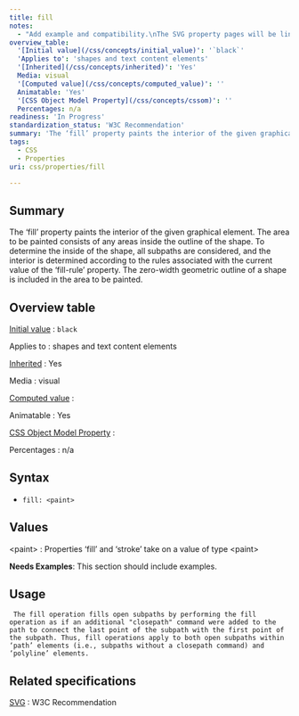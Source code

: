 ```yaml
---
title: fill
notes:
  - "Add example and compatibility.\nThe SVG property pages will be linked to here. Needs good examples."
overview_table:
  '[Initial value](/css/concepts/initial_value)': '`black`'
  'Applies to': 'shapes and text content elements'
  '[Inherited](/css/concepts/inherited)': 'Yes'
  Media: visual
  '[Computed value](/css/concepts/computed_value)': ''
  Animatable: 'Yes'
  '[CSS Object Model Property](/css/concepts/cssom)': ''
  Percentages: n/a
readiness: 'In Progress'
standardization_status: 'W3C Recommendation'
summary: 'The ‘fill’ property paints the interior of the given graphical element. The area to be painted consists of any areas inside the outline of the shape. To determine the inside of the shape, all subpaths are considered, and the interior is determined according to the rules associated with the current value of the ‘fill-rule’ property. The zero-width geometric outline of a shape is included in the area to be painted.'
tags:
  - CSS
  - Properties
uri: css/properties/fill

---
```

## <span>Summary</span>

The ‘fill’ property paints the interior of the given graphical element. The area to be painted consists of any areas inside the outline of the shape. To determine the inside of the shape, all subpaths are considered, and the interior is determined according to the rules associated with the current value of the ‘fill-rule’ property. The zero-width geometric outline of a shape is included in the area to be painted.

## <span>Overview table</span>

[Initial value](/css/concepts/initial_value)
:   `black`

Applies to
:   shapes and text content elements

[Inherited](/css/concepts/inherited)
:   Yes

Media
:   visual

[Computed value](/css/concepts/computed_value)
:

Animatable
:   Yes

[CSS Object Model Property](/css/concepts/cssom)
:

Percentages
:   n/a

## <span>Syntax</span>

-   `fill: <paint>`

## <span>Values</span>

\<paint\>
:   Properties ‘fill’ and ‘stroke’ take on a value of type \<paint\>

**Needs Examples**: This section should include examples.

## <span>Usage</span>

     The fill operation fills open subpaths by performing the fill operation as if an additional "closepath" command were added to the path to connect the last point of the subpath with the first point of the subpath. Thus, fill operations apply to both open subpaths within ‘path’ elements (i.e., subpaths without a closepath command) and ‘polyline’ elements.

## <span>Related specifications</span>

[SVG](http://www.w3.org/TR/SVG/painting.html#FillProperties)
:   W3C Recommendation

